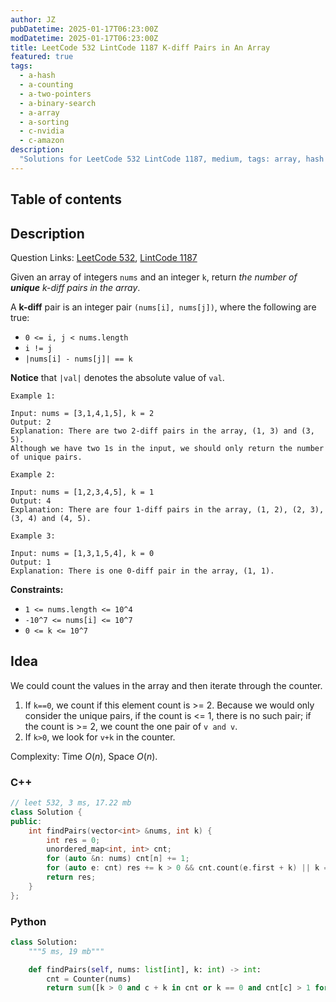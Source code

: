 ```yaml
---
author: JZ
pubDatetime: 2025-01-17T06:23:00Z
modDatetime: 2025-01-17T06:23:00Z
title: LeetCode 532 LintCode 1187 K-diff Pairs in An Array
featured: true
tags:
  - a-hash
  - a-counting
  - a-two-pointers
  - a-binary-search
  - a-array
  - a-sorting
  - c-nvidia
  - c-amazon
description:
  "Solutions for LeetCode 532 LintCode 1187, medium, tags: array, hash table, counting, two-pointers, binary-search; companies: nvidia, amazon."
---
```


## Table of contents

## Description

Question Links: [LeetCode 532](https://leetcode.com/problems/k-diff-pairs-in-an-array/description/), [LintCode 1187](https://www.lintcode.com/problem/1187/)

Given an array of integers `nums` and an integer `k`, return _the number of **unique** k-diff pairs in the array_.

A **k-diff** pair is an integer pair `(nums[i], nums[j])`, where the following are true:

-   `0 <= i, j < nums.length`
-   `i != j`
-   `|nums[i] - nums[j]| == k`

**Notice** that `|val|` denotes the absolute value of `val`.

```
Example 1:

Input: nums = [3,1,4,1,5], k = 2
Output: 2
Explanation: There are two 2-diff pairs in the array, (1, 3) and (3, 5).
Although we have two 1s in the input, we should only return the number of unique pairs.

Example 2:

Input: nums = [1,2,3,4,5], k = 1
Output: 4
Explanation: There are four 1-diff pairs in the array, (1, 2), (2, 3), (3, 4) and (4, 5).

Example 3:

Input: nums = [1,3,1,5,4], k = 0
Output: 1
Explanation: There is one 0-diff pair in the array, (1, 1).
```

**Constraints:**

-   `1 <= nums.length <= 10^4`
-   `-10^7 <= nums[i] <= 10^7`
-   `0 <= k <= 10^7`

## Idea

We could count the values in the array and then iterate through the counter.

1. If `k==0`, we count if this element count is >= 2. Because we would only consider the unique pairs, if the count is <= 1, there is no such pair; if the count is >= 2, we count the one pair of `v and v`.
2. If `k>0`, we look for `v+k` in the counter.

Complexity: Time $O(n)$, Space $O(n)$.

### C++

```cpp
// leet 532, 3 ms, 17.22 mb
class Solution {
public:
    int findPairs(vector<int> &nums, int k) {
        int res = 0;
        unordered_map<int, int> cnt;
        for (auto &n: nums) cnt[n] += 1;
        for (auto e: cnt) res += k > 0 && cnt.count(e.first + k) || k == 0 && e.second > 1;
        return res;
    }
};
```

### Python

```python
class Solution:
    """5 ms, 19 mb"""

    def findPairs(self, nums: list[int], k: int) -> int:
        cnt = Counter(nums)
        return sum([k > 0 and c + k in cnt or k == 0 and cnt[c] > 1 for c in cnt])
```
